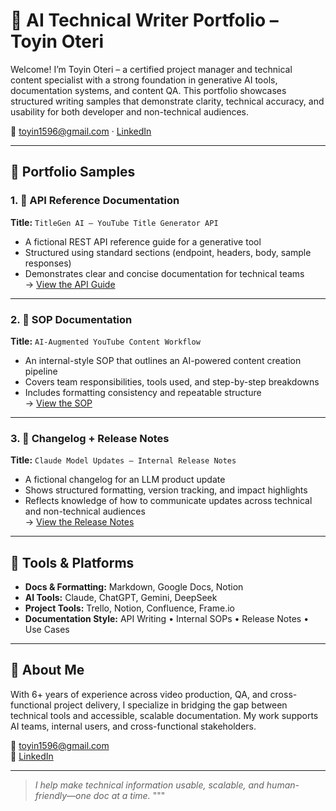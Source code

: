 # 📝 AI Technical Writer Portfolio – Toyin Oteri

Welcome! I’m Toyin Oteri – a certified project manager and technical content specialist with a strong foundation in generative AI tools, documentation systems, and content QA. This portfolio showcases structured writing samples that demonstrate clarity, technical accuracy, and usability for both developer and non-technical audiences.

📧 toyin1596@gmail.com · [LinkedIn](https://linkedin.com/in/toyinoteri)

---

## 🧾 Portfolio Samples

### 1. 📘 API Reference Documentation  
**Title:** `TitleGen AI – YouTube Title Generator API`  
- A fictional REST API reference guide for a generative tool  
- Structured using standard sections (endpoint, headers, body, sample responses)  
- Demonstrates clear and concise documentation for technical teams  
→ [View the API Guide](./titlegen_api_reference.md)

---

### 2. 🧠 SOP Documentation  
**Title:** `AI-Augmented YouTube Content Workflow`  
- An internal-style SOP that outlines an AI-powered content creation pipeline  
- Covers team responsibilities, tools used, and step-by-step breakdowns  
- Includes formatting consistency and repeatable structure  
→ [View the SOP](./youtube_sop_workflow.md)

---

### 3. 🔄 Changelog + Release Notes  
**Title:** `Claude Model Updates – Internal Release Notes`  
- A fictional changelog for an LLM product update  
- Shows structured formatting, version tracking, and impact highlights  
- Reflects knowledge of how to communicate updates across technical and non-technical audiences  
→ [View the Release Notes](./claude_release_notes.md)

---

## 🔧 Tools & Platforms

- **Docs & Formatting:** Markdown, Google Docs, Notion  
- **AI Tools:** Claude, ChatGPT, Gemini, DeepSeek  
- **Project Tools:** Trello, Notion, Confluence, Frame.io  
- **Documentation Style:** API Writing • Internal SOPs • Release Notes • Use Cases

---

## 🧠 About Me

With 6+ years of experience across video production, QA, and cross-functional project delivery, I specialize in bridging the gap between technical tools and accessible, scalable documentation. My work supports AI teams, internal users, and cross-functional stakeholders.

📧 toyin1596@gmail.com  
🔗 [LinkedIn](https://linkedin.com/in/toyinoteri)

---

> *I help make technical information usable, scalable, and human-friendly—one doc at a time.*
"""

